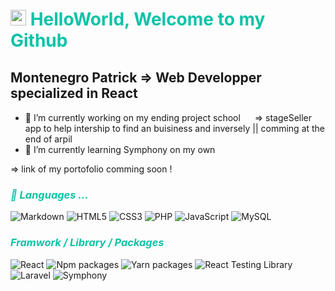 
# <img src="https://media.giphy.com/media/hvRJCLFzcasrR4ia7z/giphy.gif" width="25px"> <span style="color:#0ac3a7"> HelloWorld, Welcome to my Github </span>

##  Montenegro Patrick =>   Web Developper specialized in React 

- 🔭 I’m currently working on my ending project school <img src="https://encrypted-tbn0.gstatic.com/images?q=tbn:ANd9GcTJme8ObsGG3dRlk13Og2ovlz-axjs5UB_tNU5toF4&s" width="15px"> => stageSeller app to help intership to find an buisiness and inversely || comming at the end of arpil
- 🌱 I’m currently learning Symphony on my own

=> link of my portofolio comming soon !

### <span style="color:#0ac3a7; font-style:italic">🤖 Languages ...

![Markdown](https://img.shields.io/badge/Markdown-black?style=for-the-badge&logo=Markdown&logoColor=grey&color=ffffff)
![HTML5](https://img.shields.io/badge/HTML5-black?style=for-the-badge&logo=html5&color=ffffff)
![CSS3](https://img.shields.io/badge/CSS3-black?style=for-the-badge&logo=css3&logoColor=2bcbba&color=ffffff)
![PHP](https://img.shields.io/badge/PHP-black?style=for-the-badge&logo=php&logoColor=2bcbba&color=ffffff)
![JavaScript](https://img.shields.io/badge/JavaScript-black?style=for-the-badge&logo=javascript&color=ffffff)
![MySQL](https://img.shields.io/badge/-MySQL-black?style=for-the-badge&logo=mysql&color=ffffff)

### <span style="color:#0ac3a7; font-style:italic">Framwork / Library / Packages</span>

![React](https://img.shields.io/badge/-react-black?style=for-the-badge&logo=react&logoColor=61DAFB&color=ffffff)
![Npm packages](https://img.shields.io/badge/-npm-black?style=for-the-badge&logo=npm&color=ffffff)
![Yarn packages](https://img.shields.io/badge/-yarn-black?style=for-the-badge&logo=yarn&color=ffffff)
![React Testing Library](https://img.shields.io/badge/-Testing%20Library-black?style=for-the-badge&logo=testing-library&logoColor=E3332&color=ffffff)
![Laravel](https://img.shields.io/badge/-Laravel-black?style=for-the-badge&logo=laravel&color=ffffff)
![Symphony](https://img.shields.io/badge/-Symphony-black?style=for-the-badge&logo=symphony&color=ffffff)
